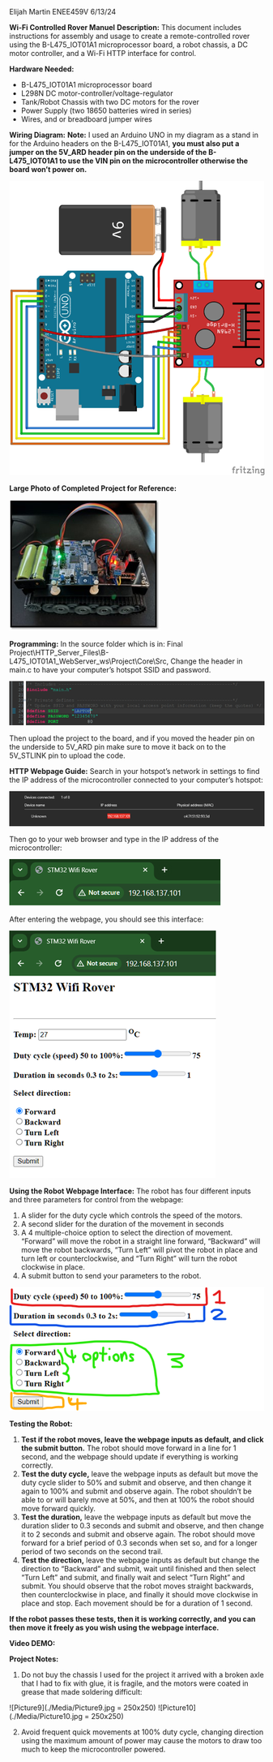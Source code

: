 Elijah Martin
ENEE459V
6/13/24

**Wi-Fi Controlled Rover Manuel**
**Description:**  This document includes instructions for assembly and usage to create a remote-controlled rover using the B-L475\_IOT01A1 microprocessor board, a robot chassis, a DC motor controller, and a Wi-Fi HTTP interface for control.

**Hardware Needed:** 
- B-L475\_IOT01A1 microprocessor board
- L298N DC motor-controller/voltage-regulator 
- Tank/Robot Chassis with two DC motors for the rover
- Power Supply (two 18650 batteries wired in series) 
- Wires, and or breadboard jumper wires

**Wiring Diagram:** 
**Note:** I used an Arduino UNO in my diagram as a stand in for the Arduino headers on the  B-L475\_IOT01A1, **you must also put a jumper on the 5V\_ARD header pin on the underside of the B-L475\_IOT01A1 to use the VIN pin on the microcontroller otherwise the board won’t power on.**

![Wiring Diagram](./Media/Picture2.png)

**Large Photo of Completed Project for Reference:**

![Large Photo](./Media/Picture3.jpg)

**Programming:**
In the source folder which is in: Final Project\HTTP\_Server\_Files\B-L475\_IOT01A1\_WebServer\_ws\Project\Core\Src, Change the header in main.c to have your computer’s hotspot SSID and password. 

![Picture4](./Media/Picture4.png)

Then upload the project to the board, and if you moved the header pin on the underside to 5V\_ARD pin make sure to move it back on to the 5V\_STLINK pin to upload the code.

**HTTP Webpage Guide:** 
Search in your hotspot’s network in settings to find the IP address of the microcontroller connected to your computer’s hotspot:

![Picture5](./Media/Picture5.png)

Then go to your web browser and type in the IP address of the microcontroller:

![Picture6](./Media/Picture6.png)

After entering the webpage, you should see this interface:

![Picture7](./Media/Picture7.png)

**Using the Robot Webpage Interface:**
The robot has four different inputs and three parameters for control from the webpage:
1. A slider for the duty cycle which controls the speed of the motors.
2. A second slider for the duration of the movement in seconds
3. A 4 multiple-choice option to select the direction of movement. “Forward” will move the robot in a straight line forward, “Backward” will move the robot backwards, “Turn Left” will pivot the robot in place and turn left or counterclockwise, and “Turn Right” will turn the robot clockwise in place.
4. A submit button to send your parameters to the robot.

![Picture8](./Media/Picture8.png)

**Testing the Robot:**
1. **Test if the robot moves, leave the webpage inputs as default, and click the submit button.** The robot should move forward in a line for 1 second, and the webpage should update if everything is working correctly.
2. **Test the duty cycle,** leave the webpage inputs as default but move the duty cycle slider to 50% and submit and observe, and then change it again to 100% and submit and observe again. The robot shouldn’t be able to or will barely move at 50%, and then at 100% the robot should move forward quickly.
3. **Test the duration,** leave the webpage inputs as default but move the duration slider to 0.3 seconds and submit and observe, and then change it to 2 seconds and submit and observe again. The robot should move forward for a brief period of 0.3 seconds when set so, and for a longer period of two seconds on the second trail.
4. **Test the direction,** leave the webpage inputs as default but change the direction to “Backward” and submit, wait until finished and then select “Turn Left” and submit, and finally wait and select “Turn Right” and submit. You should observe that the robot moves straight backwards, then counterclockwise in place, and finally it should move clockwise in place and stop. Each movement should be for a duration of 1 second.

**If the robot passes these tests, then it is working correctly, and you can then move it freely as you wish using the webpage interface.**

**Video DEMO:** 

**Project Notes:**
1. Do not buy the chassis I used for the project it arrived with a broken axle that I had to fix with glue, it is fragile, and the motors were coated in grease that made soldering difficult:

![Picture9](./Media/Picture9.jpg = 250x250)
![Picture10](./Media/Picture10.jpg = 250x250)

2. Avoid frequent quick movements at 100% duty cycle, changing direction using the maximum amount of power may cause the motors to draw too much to keep the microcontroller powered. 
